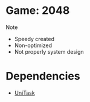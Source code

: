 # Game: 2048

> [!NOTE]
> * Speedy created
> * Non-optimized
> * Not properly system design

# Dependencies

* [UniTask](https://github.com/Cysharp/UniTask)
